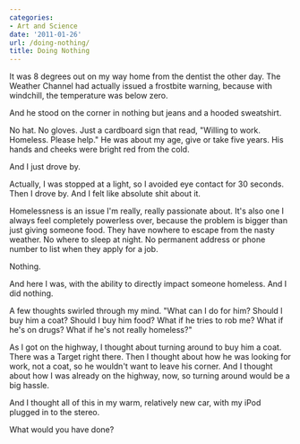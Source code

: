 ```yaml
---
categories:
- Art and Science
date: '2011-01-26'
url: /doing-nothing/
title: Doing Nothing
---
```


It was 8 degrees out on my way home from the dentist the other day. The Weather Channel had actually issued a frostbite warning, because with windchill, the temperature was below zero.

And he stood on the corner in nothing but jeans and a hooded sweatshirt.

No hat. No gloves. Just a cardboard sign that read, "Willing to work. Homeless. Please help." He was about my age, give or take five years. His hands and cheeks were bright red from the cold.

And I just drove by.

Actually, I was stopped at a light, so I avoided eye contact for 30 seconds. Then I drove by. And I felt like absolute shit about it.

Homelessness is an issue I'm really, really passionate about. It's also one I always feel completely powerless over, because the problem is bigger than just giving someone food. They have nowhere to escape from the nasty weather. No where to sleep at night. No permanent address or phone number to list when they apply for a job.

Nothing.

And here I was, with the ability to directly impact someone homeless. And I did nothing.

A few thoughts swirled through my mind. "What can I do for him? Should I buy him a coat? Should I buy him food? What if he tries to rob me? What if he's on drugs? What if he's not really homeless?"

As I got on the highway, I thought about turning around to buy him a coat. There was a Target right there. Then I thought about how he was looking for work, not a coat, so he wouldn't want to leave his corner. And I thought about how I was already on the highway, now, so turning around would be a big hassle.

And I thought all of this in my warm, relatively new car, with my iPod plugged in to the stereo.

What would you have done?